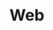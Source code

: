 ---
title: "Web"
layout: category
permalink: /categories/web/
author_profile: true
taxonomy: Web
---